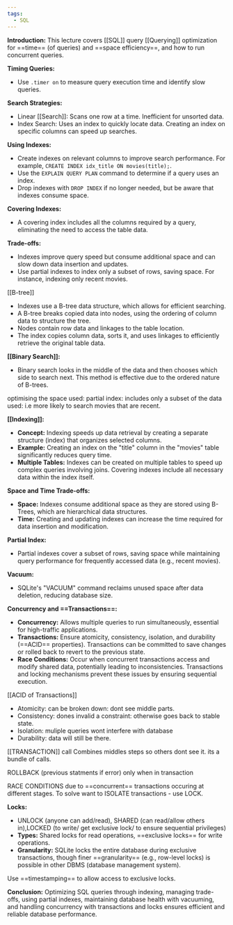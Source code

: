 ```yaml
---
tags:
  - SQL
---
```



**Introduction:**
This lecture covers [[SQL]] query [[Querying]] optimization for ==time== (of queries) 
and ==space efficiency==, and how to run concurrent queries.

**Timing Queries:**

- Use `.timer on` to measure query execution time and identify slow queries.

**Search Strategies:**

- Linear [[Search]]: Scans one row at a time. Inefficient for unsorted data.
- Index Search: Uses an index to quickly locate data. Creating an index on specific columns can speed up searches.

**Using Indexes:**

- Create indexes on relevant columns to improve search performance. For example, `CREATE INDEX idx_title ON movies(title);`.
- Use the `EXPLAIN QUERY PLAN` command to determine if a query uses an index.
- Drop indexes with `DROP INDEX` if no longer needed, but be aware that indexes consume space.

**Covering Indexes:**

- A covering index includes all the columns required by a query, eliminating the need to access the table data.

**Trade-offs:**

- Indexes improve query speed but consume additional space and can slow down data insertion and updates.
- Use partial indexes to index only a subset of rows, saving space. For instance, indexing only recent movies.

[[B-tree]]
- Indexes use a B-tree data structure, which allows for efficient searching.
- A B-tree breaks copied data into nodes, using the ordering of column data to structure the tree.
- Nodes contain row data and linkages to the table location.
- The index copies column data, sorts it, and uses linkages to efficiently retrieve the original table data.

**[[Binary Search]]:**
- Binary search looks in the middle of the data and then chooses which side to search next. This method is effective due to the ordered nature of B-trees.

optimising the space used: partial index: includes only a subset of the data used: i.e more likely to search movies that are recent.

**[[Indexing]]:**
- **Concept:** Indexing speeds up data retrieval by creating a separate structure (index) that organizes selected columns.
- **Example:** Creating an index on the "title" column in the "movies" table significantly reduces query time.
- **Multiple Tables:** Indexes can be created on multiple tables to speed up complex queries involving joins. Covering indexes include all necessary data within the index itself.

**Space and Time Trade-offs:**
- **Space:** Indexes consume additional space as they are stored using B-Trees, which are hierarchical data structures.
- **Time:** Creating and updating indexes can increase the time required for data insertion and modification.

**Partial Index:**
- Partial indexes cover a subset of rows, saving space while maintaining query performance for frequently accessed data (e.g., recent movies).

**Vacuum:**
- SQLite's "VACUUM" command reclaims unused space after data deletion, reducing database size.

**Concurrency and ==Transactions==:**
- **Concurrency:** Allows multiple queries to run simultaneously, essential for high-traffic applications.
- **Transactions:** Ensure atomicity, consistency, isolation, and durability (==ACID== properties). Transactions can be committed to save changes or rolled back to revert to the previous state.
- **Race Conditions:** Occur when concurrent transactions access and modify shared data, potentially leading to inconsistencies. Transactions and locking mechanisms prevent these issues by ensuring sequential execution.

[[ACID of Transactions]]
- Atomicity: can be broken down: dont see middle parts.
- Consistency: dones invalid a constraint: otherwise goes back to stable state.
- Isolation: muliple queries wont interfere with database
- Durability: data will still be there.

[[TRANSACTION]] call
Combines middles steps so others dont see it. its a bundle of calls.

ROLLBACK (previous statments if error) only when in transaction

RACE CONDITIONS due to ==concurrent== transactions occuring at different stages. To solve want to ISOLATE transactions - use LOCK.

**Locks:**
- UNLOCK (anyone can add/read), SHARED (can read/allow others in),LOCKED (to write/ get exclusive lock/ to ensure sequential privileges)
- **Types:** Shared locks for read operations, ==exclusive locks== for write operations.
- **Granularity:** SQLite locks the entire database during exclusive transactions, though finer ==granularity== (e.g., row-level locks) is possible in other DBMS (database management system).

Use ==timestamping== to allow access to exclusive locks.

**Conclusion:**
Optimizing SQL queries through indexing, managing trade-offs, using partial indexes, maintaining database health with vacuuming, and handling concurrency with transactions and locks ensures efficient and reliable database performance.